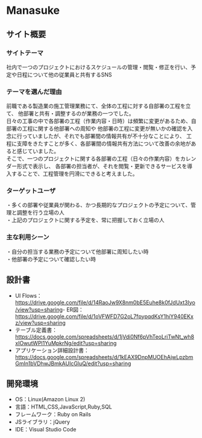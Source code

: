 # Manasuke

## サイト概要
### サイトテーマ
社内で一つのプロジェクトにおけるスケジュールの管理・閲覧・修正を行い、予定や日程について他の従業員と共有するSNS
​
### テーマを選んだ理由
前職である製造業の施工管理業務にて、全体の工程に対する自部署の工程を立て、
他部署と共有・調整するのが業務の一つでした。  
日々の工事の中で各部署の工程（作業内容・日時）は頻繁に変更があるため、自部署の工程に関する他部署への周知や
他部署の工程に変更が無いかの確認を入念に行っていましたが、それでも部署間の情報共有が不十分なことにより、
工程に支障をきたすことが多く、各部署間の情報共有方法について改善の余地があると感じていました。  
そこで、一つのプロジェクトに関する各部署の工程（日々の作業内容）をカレンダー形式で表示し、
各部署の担当者が、それを閲覧・更新できるサービスを導入することで、工程管理を円滑にできると考えました。
​
### ターゲットユーザ
・多くの部署や従業員が関わる、かつ長期的なプロジェクトの予定について、管理と調整を行う立場の人  
・上記のプロジェクトに関する予定を、常に把握しておく立場の人
​
### 主な利用シーン
・自分の担当する業務の予定について他部署に周知したい時  
・他部署の予定について確認したい時
​
## 設計書
- UI Flows：https://drive.google.com/file/d/14RaoJw9X8nm0bE5Euhe8k0fJdUxt3Iyo/view?usp=sharing
​- ER図：https://drive.google.com/file/d/1oVFWFD7G2oL7fpypqdKsY1hiY940EKxz/view?usp=sharing
- テーブル定義書：https://docs.google.com/spreadsheets/d/1jVdi0Nf6pVhTeoLriTwNt_wh8xIOwutWPl1YuMpkrNg/edit?usp=sharing
- アプリケーション詳細設計書：https://docs.google.com/spreadsheets/d/1kEAX9DnpMUOEhAjwLpzbmGmIn1bVDhwJBmkAUIcGluQ/edit?usp=sharing

## 開発環境
- OS：Linux(Amazon Linux 2)
- 言語：HTML,CSS,JavaScript,Ruby,SQL
- フレームワーク：Ruby on Rails
- JSライブラリ：jQuery
- IDE：Visual Studio Code
